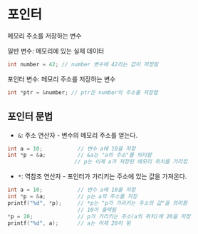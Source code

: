 # 포인터
메모리 주소를 저장하는 변수

일반 변수: 메모리에 있는 실제 데이터
```c
int number = 42; // number 변수에 42라는 값이 저장됨
```

포인터 변수: 메모리 주소를 저장하는 변수
```c
int *ptr = &number; // ptr은 number의 주소를 저장함
```

## 포인터 문법
- `&`: 주소 연산자 - 변수의 메모리 주소를 얻는다.
 ``` c
int a = 10;           // 변수 a에 10을 저장
int *p = &a;          // &a는 "a의 주소"를 의미함
                      // p는 이제 a가 저장된 메모리 위치를 가리킴
```

- `*`: 역참조 연산자 - 포인터가 가리키는 주소에 있는 값을 가져온다.
```c
int a = 10;           // 변수 a에 10을 저장
int *p = &a;          // p는 a의 주소를 저장
printf("%d", *p);     // *p는 "p가 가리키는 주소의 값"을 의미함
                      // 10이 출력됨
*p = 20;              // p가 가리키는 주소(a의 위치)에 20을 저장
printf("%d", a);      // a는 이제 20이 됨
```